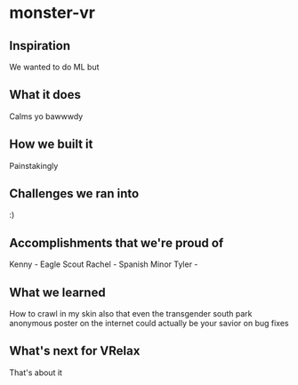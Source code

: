# monster-vr

## Inspiration
We wanted to do ML but 

## What it does
Calms yo bawwwdy

## How we built it
Painstakingly

## Challenges we ran into
:)

## Accomplishments that we're proud of
Kenny - Eagle Scout
Rachel - Spanish Minor
Tyler - 

## What we learned
How to crawl in my skin
also that even the transgender south park anonymous poster on the internet could actually be your savior on bug fixes

## What's next for VRelax
That's about it